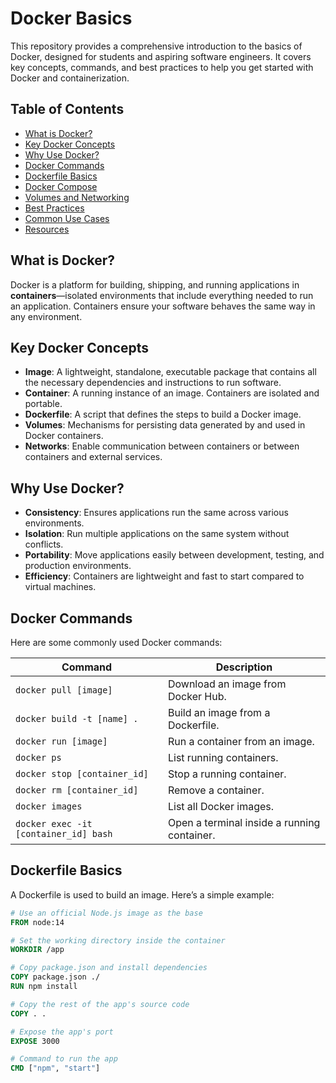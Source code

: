  # Docker Basics

This repository provides a comprehensive introduction to the basics of Docker, designed for students and aspiring software engineers. It covers key concepts, commands, and best practices to help you get started with Docker and containerization.

## Table of Contents
- [What is Docker?](#what-is-docker)
- [Key Docker Concepts](#key-docker-concepts)
- [Why Use Docker?](#why-use-docker)
- [Docker Commands](#docker-commands)
- [Dockerfile Basics](#dockerfile-basics)
- [Docker Compose](#docker-compose)
- [Volumes and Networking](#volumes-and-networking)
- [Best Practices](#best-practices)
- [Common Use Cases](#common-use-cases)
- [Resources](#resources)

## What is Docker?
Docker is a platform for building, shipping, and running applications in **containers**—isolated environments that include everything needed to run an application. Containers ensure your software behaves the same way in any environment.

## Key Docker Concepts
- **Image**: A lightweight, standalone, executable package that contains all the necessary dependencies and instructions to run software.
- **Container**: A running instance of an image. Containers are isolated and portable.
- **Dockerfile**: A script that defines the steps to build a Docker image.
- **Volumes**: Mechanisms for persisting data generated by and used in Docker containers.
- **Networks**: Enable communication between containers or between containers and external services.

## Why Use Docker?
- **Consistency**: Ensures applications run the same across various environments.
- **Isolation**: Run multiple applications on the same system without conflicts.
- **Portability**: Move applications easily between development, testing, and production environments.
- **Efficiency**: Containers are lightweight and fast to start compared to virtual machines.

## Docker Commands
Here are some commonly used Docker commands:

| Command | Description |
|---------|-------------|
| `docker pull [image]` | Download an image from Docker Hub. |
| `docker build -t [name] .` | Build an image from a Dockerfile. |
| `docker run [image]` | Run a container from an image. |
| `docker ps` | List running containers. |
| `docker stop [container_id]` | Stop a running container. |
| `docker rm [container_id]` | Remove a container. |
| `docker images` | List all Docker images. |
| `docker exec -it [container_id] bash` | Open a terminal inside a running container. |

## Dockerfile Basics
A Dockerfile is used to build an image. Here’s a simple example:

```Dockerfile
# Use an official Node.js image as the base
FROM node:14

# Set the working directory inside the container
WORKDIR /app

# Copy package.json and install dependencies
COPY package.json ./
RUN npm install

# Copy the rest of the app's source code
COPY . .

# Expose the app's port
EXPOSE 3000

# Command to run the app
CMD ["npm", "start"]





